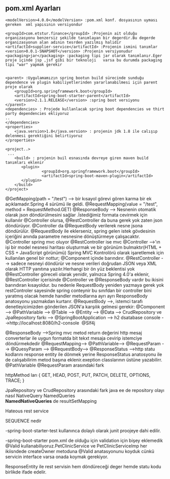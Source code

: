 pom.xml Ayarları
-------------------
	<modelVersion>4.0.0</modelVersion> :pom.xml konf. dosyasının uyması gereken  xml yapısının versiyondur

	<groupId>com.etstur.finance</groupId> :Projenin ait olduğu organizasyonu benzersiz şekilde tanımlayan bir degerdir.Bu degerde organizasyonun alan adının tesrden yazılmış halidir
	<artifactId>supplier-service</artifactId> :Projenin ismini tanımlar
	<version>0.0.1-SNAPSHOT</version> :Projenin versiyonudur
	<packaging>jar</packaging> :packaging tipi jar olarak tanımlanır.Eger proje içinde jsp ,jsf gibi bir teknoloji   varsa bu durumda packaging tipi "war" yapmak gerekir


	<parent> :Uygulamamızın spring bootun build sürecinde sunduğu dependence ve plugin kabiliyetlerinden yararlanabilmesi için parent proje olarak
		<groupId>org.springframework.boot</groupId>
		<artifactId>spring-boot-starter-parent</artifactId>
		<version>2.1.1.RELEASE</version> :spring boot versiyonu
	</parent>
	<dependencies> : Projede kullanlacak spring boot dependencies ve thirt party dependencies ekliyoruz
	..
	</dependencies>
	<properties>
		<java.version>1.8</java.version> : projenin jdk 1.8 ile calışıp delenmesi gerektiğini belirtiyoruz
	</properties>

	<project..>
	 ...
	    <build> : projenin buil esnasında devreye giren maven build tanımları eklenir
	       <plugin>
             		<groupId>org.springframework.boot</groupId>
             		<artifactId>spring-boot-maven-plugin</artifactId>
           </plugin>
        </build>
    </project>
    
    
 @GetMapping(path = "/test") -->  bir kısayol görevi gören karma bir ek açıklamadır.Spring 4 sürümü ile geldi.
 @RequestMapping(value = "/test", method = RequestMethod.GET)
 @ResponseBody --> Nesnenin otomatik olarak json döndürülmesini sağlar .İstediğimiz formata cevirmek için kullanılır @Controller olursa, 
                  @RestController da buna gerek yok zaten json döndürüyor.
                 @Controller da @RequestBody verilerek nesne  jsona  döndürülür.
                 @RequestBody ile eklerseniz, spring gelen istek gövdesinin içeriğini anında parametre nesnesine dönüştürmeye çalışacaktır.
 @Controller spring mvc oluyor @RestController ise mvc
 @Controller -->'ın işi bir model nesnesi haritası oluşturmak ve bir görünüm bulmaktır(HTML + CSS + JavaScript görünümü)
                 Spring  MVC Kontrolörü olarak işaretlemek için kullanılan genel bir nottur;
                 @Component   içinde  barındırır.
 @RestController --> sadece nesneyi döndürür ve nesne verileri doğrudan JSON veya XML olarak HTTP yanıtına yazılır.Herhangi bir ön yüz beklentisi yok
                 @RestController göreceli olarak yenidir, yalnızca Spring 4.0'a eklenir, 
                 @RestController içerisinde @Controller ve @ResponseBody vardır bu ikisini barındıran kısayoldur. bu nedenle RequestBody yeniden yazmaya gerek yok
                 restControler sayesinde spring conteynir bu sınıfdan bir controller bini yaratmış olacak hemde handler metodlarına ayrı ayrı ResponseBody anatosyonu yazmakdan kurtarır.
 @RequestBody -->, istemci tarafı denetleyicimizden gönderilen JSON'a karşılık gelmesi gerekir:
 @Component -->
 @PathVariable -->
 @Table -->
 @Entity -->
 @Data -->
 CrudRepository ve JpaRepository farkı -->
 @SpringBootApplication -->
 h2 dsatabase console -->http://localhost:8080/h2-console 
 @Slf4j   
 
 @ResponseBody -->Spring mvc metod return değerini http mesaj converterlar ile uygun formatda bit tekxt mesaja cevirip istemciye döndürmekdedir
 @RequestMapping-->
 @PathVariable-->
 @RequestParam -->
 @QuesyParam -->
 @RequestBody-->
 @ResponseStatus -->http statu kodlarını response entity ile dönmek yerine ResponseStatus anatosyonu ile de calışabilirim  metod başına eklenir.exeption classlarının üstüne yazabilirr.
  @PathVariable @RequestParam arasındaki fark
 
 httpMethod ları {
     GET,
     HEAD,
     POST,
     PUT,
     PATCH,
     DELETE,
     OPTIONS,
     TRACE;
     }
     
JpaRepository ve CrudRepository arasındaki fark
java ee de repository olayı nasıl
NativeQuery 
NamedQueries   
**NamedNativeQueries**  de resultSetMapping

Hateous rest service

SEQUENCE nedir

-spring-boot-starter-test kullanınca dolaylı olarak junit proojeye dahi edilir.

-spring-boot-starter pom.xml de olduğu için validation için bişey eklemedik @Valid kullanabiliyoruz.PetClinicService ve 
PetClinicServiceImp her ikiisndede createOwner metoduna @Valid  anatasyonunu koyduk cünkü servicin interface varsa onada koymak gerekiyor.

ResponseEntity ile rest servisin hem döndüreceği deger hemde statu kodu birlikde ifade edelir.